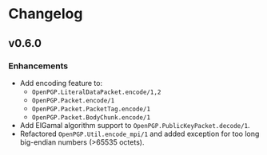 # Changelog

## v0.6.0

### Enhancements

* Add encoding feature to:
  * `OpenPGP.LiteralDataPacket.encode/1,2`
  * `OpenPGP.Packet.encode/1`
  * `OpenPGP.Packet.PacketTag.encode/1`
  * `OpenPGP.Packet.BodyChunk.encode/1`
* Add ElGamal algorithm support to `OpenPGP.PublicKeyPacket.decode/1`.
* Refactored `OpenPGP.Util.encode_mpi/1` and added exception for too long big-endian numbers (>65535 octets).
